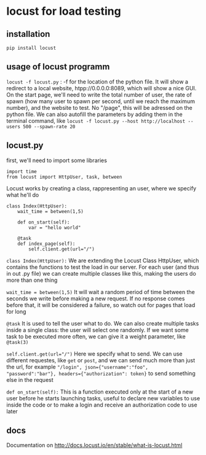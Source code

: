 # locust for load testing

## installation
```
pip install locust
```

## usage of locust programm
```locust -f locust.py``` : -f for the location of the python file.
It will show a redirect to a local website, htpp://0.0.0.0:8089, which will show a nice GUI.
On the start page, we'll need to write the total number of user, the rate of spawn (how many user to spawn per second, until we reach the maximum number), and the website to test. No "/page", this will be adressed on the python file.
We can also autofill the parameters by adding them in the terminal command, like ```locust -f locust.py --host http://localhost --users 500 --spawn-rate 20```

## locust.py
first, we'll need to import some libraries
``` 
import time
from locust import HttpUser, task, between 
```
Locust works by creating a class, rappresenting an user, where we specify what he'll do
```
class Index(HttpUser):
    wait_time = between(1,5)

    def on_start(self):
        var = "hello world"

    @task
    def index_page(self):
        self.client.get(url="/")
```

```class Index(HttpUser):```
We are extending the Locust Class HttpUser, which contains the functions to test the load in our server. For each user (and thus in out .py file) we can create multiple classes like this, making the users do more than one thing

```wait_time = between(1,5)``` 
It will wait a random period of time between the seconds we write before making a new request. If no response comes before that, it will be considered a failure, so watch out for pages that load for long

```@task``` 
It is used to tell the user what to do. We can also create multiple tasks inside a single class: the user will select one randomly. If we want some task to be executed more often, we can give it a weight parameter, like ```@task(3)```

```self.client.get(url="/")```
Here we specify what to send. We can use different requestes, like ```get``` or ```post```, and we can send much more than just the url, for example ```"/login", json={"username":"foo", "password":"bar"}, headers={"authorization": token}``` to send something else in the request

```def on_start(self):```
This is a function executed only at the start of a new user before he starts launching tasks, useful to declare new variables to use inside the code or to make a login and receive an authorization code to use later

## docs
Documentation on http://docs.locust.io/en/stable/what-is-locust.html